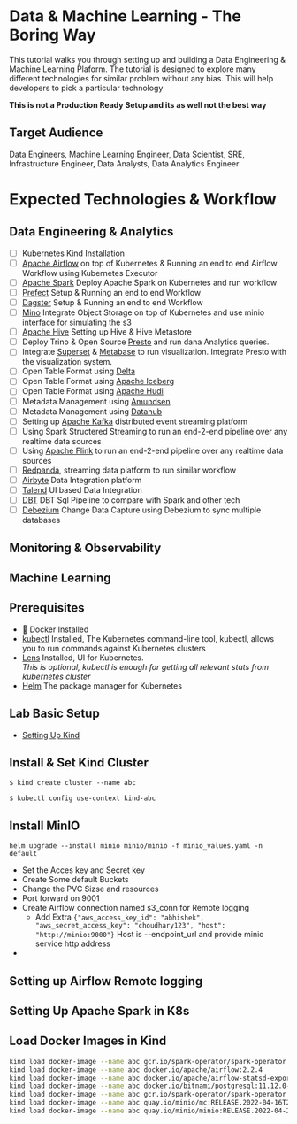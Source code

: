 # Data & Machine Learning - The Boring Way

This tutorial walks you through setting up and building a Data Engineering & Machine Learning Plaform. 
The tutorial is designed to explore many different technologies for similar problem without any bias. This will help developers
to pick a particular technology

__This is not a Production Ready Setup and its as well not the best way__


## Target Audience
Data Engineers, Machine Learning Engineer, Data Scientist, SRE, Infrastructure Engineer, Data Analysts, Data Analytics Engineer

# Expected Technologies & Workflow 

## Data Engineering & Analytics
- [ ] Kubernetes Kind Installation
- [ ] [Apache Airflow](https://airflow.apache.org/) on top of Kubernetes & Running an end to end Airflow Workflow using Kubernetes Executor
- [ ] [Apache Spark](https://spark.apache.org/) Deploy Apache Spark on Kubernetes and run workflow 
- [ ] [Prefect](https://www.prefect.io/) Setup & Running an end to end Workflow
- [ ] [Dagster](https://dagster.io/) Setup & Running an end to end Workflow
- [ ] [Mino](https://min.io/) Integrate Object Storage on top of Kubernetes and use minio interface for simulating the s3
- [ ] [Apache Hive](https://cwiki.apache.org/confluence/display/hive/design) Setting up Hive & Hive Metastore
- [ ] Deploy Trino & Open Source [Presto](https://prestodb.io/) and run dana Analytics queries.
- [ ] Integrate [Superset](https://superset.apache.org/) & [Metabase](https://www.metabase.com/) to run visualization. Integrate Presto with the visualization system.
- [ ] Open Table Format using [Delta](https://docs.delta.io/latest/quick-start.html)
- [ ] Open Table Format using [Apache Iceberg](https://iceberg.apache.org/)
- [ ] Open Table Format using [Apache Hudi](https://hudi.apache.org/)
- [ ] Metadata Management using [Amundsen](https://www.amundsen.io/)
- [ ] Metadata Management using [Datahub](https://datahubproject.io/)
- [ ] Setting up [Apache Kafka](https://kafka.apache.org/) distributed event streaming platform
- [ ] Using Spark Structered Streaming to run an end-2-end pipeline over any realtime data sources
- [ ] Using [Apache Flink](https://flink.apache.org/) to run an end-2-end pipeline over any realtime data sources
- [ ] [Redpanda](https://redpanda.com/), streaming data platform to run similar workflow
- [ ] [Airbyte](https://airbyte.com/) Data Integration platform
- [ ] [Talend](https://www.talend.com/products/data-integration/) UI based Data Integration
- [ ] [DBT](https://www.getdbt.com/) DBT Sql Pipeline to compare with Spark and other tech
- [ ] [Debezium](https://debezium.io/) Change Data Capture using Debezium to sync multiple databases

## Monitoring & Observability

## Machine Learning

## Prerequisites
* 🐳 Docker Installed 
* [kubectl](https://kubernetes.io/docs/tasks/tools/) Installed, The Kubernetes command-line tool, kubectl, allows you to run commands against Kubernetes clusters
* [Lens](https://k8slens.dev/) Installed, UI for Kubernetes.  
_This is optional, kubectl is enough for getting all relevant stats from kubernetes cluster_
* [Helm](https://helm.sh/) The package manager for Kubernetes

## Lab Basic Setup
* [Setting Up Kind](https://kind.sigs.k8s.io/docs/user/quick-start/)

## Install & Set Kind Cluster
```
$ kind create cluster --name abc

$ kubectl config use-context kind-abc
```

## Install MinIO
`helm upgrade --install minio minio/minio -f minio_values.yaml -n default`

* Set the Acces key and Secret key 
* Create Some default Buckets
* Change the PVC Sizse and resources
* Port forward on 9001
* Create Airflow connection named s3_conn for Remote logging
  * Add Extra 
    `{"aws_access_key_id": "abhishek", "aws_secret_access_key": "choudhary123", "host": "http://minio:9000"}`
    Host is --endpoint_url and provide minio service http address
* 

## Setting up Airflow Remote logging


## Setting Up Apache Spark in K8s 


## Load Docker Images in Kind
```sh
kind load docker-image --name abc gcr.io/spark-operator/spark-operator:3.1.1
kind load docker-image --name abc docker.io/apache/airflow:2.2.4
kind load docker-image --name abc docker.io/apache/airflow-statsd-exporter-2021.04.28-v0.17.0
kind load docker-image --name abc docker.io/bitnami/postgresql:11.12.0-debian-10-r44
kind load docker-image --name abc gcr.io/spark-operator/spark-operator:3.1.1
kind load docker-image --name abc quay.io/minio/mc:RELEASE.2022-04-16T21-11-21Z
kind load docker-image --name abc quay.io/minio/minio:RELEASE.2022-04-26T01-20-24Z
```